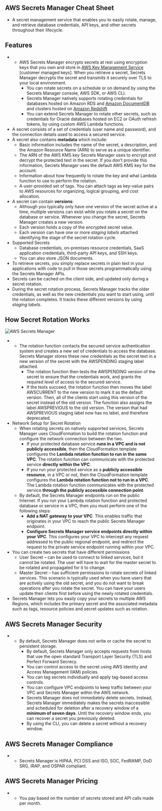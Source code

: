## AWS Secrets Manager Cheat Sheet

- A secret management service that enables you to easily rotate, manage, and retrieve database credentials, API keys, and other secrets throughout their lifecycle.

## **Features**

- - AWS Secrets Manager encrypts secrets at rest using encryption keys that you own and store in [AWS Key Management Service](https://tutorialsdojo.com/aws-key-management-service-aws-kms/) [customer managed keys]. When you retrieve a secret, Secrets Manager decrypts the secret and transmits it securely over TLS to your local environment.
    - You can rotate secrets on a schedule or on demand by using the Secrets Manager console, AWS SDK, or AWS CLI.
    - Secrets Manager natively supports rotating credentials for databases hosted on Amazon RDS and [Amazon DocumentDB](https://tutorialsdojo.com/amazon-documentdb/) and clusters hosted on [Amazon Redshift](https://tutorialsdojo.com/amazon-redshift/)
    - You can extend Secrets Manager to rotate other secrets, such as credentials for Oracle databases hosted on EC2 or OAuth refresh tokens, by using custom AWS Lambda functions.
- A secret consists of a set of credentials (user name and password), and the connection details used to access a secured service.
- A secret also contains **metadata** which include:
    - Basic information includes the name of the secret, a description, and the Amazon Resource Name (ARN) to serve as a unique identifier.
    - The ARN of the AWS KMS key Secrets Manager uses to encrypt and decrypt the protected text in the secret. If you don’t provide this information, Secrets Manager uses the default AWS KMS key for the account.
    - Information about how frequently to rotate the key and what Lambda function to use to perform the rotation.
    - A user-provided set of tags. You can attach tags as key-value pairs to AWS resources for organizing, logical grouping, and cost allocation.
- A secret can contain **versions**:
    - Although you typically only have one version of the secret active at a time, multiple versions can exist while you rotate a secret on the database or service. Whenever you change the secret, Secrets Manager creates a new version.
    - Each version holds a copy of the encrypted secret value.
    - Each version can have one or more _staging labels_ attached identifying the stage of the secret rotation cycle.
- Supported Secrets
    - Database credentials, on-premises resource credentials, SaaS application credentials, third-party API keys, and SSH keys. 
    - You can also store JSON documents.
- To retrieve secrets, you simply replace secrets in plain text in your applications with code to pull in those secrets programmatically using the Secrets Manager APIs.
- Secrets can be cached on the client side, and updated only during a secret rotation.
- During the secret rotation process, Secrets Manager tracks the older credentials, as well as the new credentials you want to start using, until the rotation completes. It tracks these different versions by using _staging labels_.

## **How Secret Rotation Works**

![AWS Secrets Manager](https://td-mainsite-cdn.tutorialsdojo.com/wp-content/uploads/2020/02/AWS-Secrets-Manager.jpg)

- - The rotation function contacts the secured service authentication system and creates a new set of credentials to access the database. Secrets Manager stores these new credentials as the secret text in a new version of the secret with the AWSPENDING staging label attached.
    - The rotation function then tests the AWSPENDING version of the secret to ensure that the credentials work, and grants the required level of access to the secured service.
    - If the tests succeed, the rotation function then moves the label AWSCURRENT to the new version to mark it as the default version. Then, all of the clients start using this version of the secret instead of the old version. The function also assigns the label AWSPREVIOUS to the old version. The version that had AWSPREVIOUS staging label now has no label, and therefore deprecated.
- Network Setup for Secret Rotation
    - When rotating secrets on natively supported services, Secrets Manager uses CloudFormation to build the rotation function and configure the network connection between the two.
        - If your protected database service **runs in a VPC and is not publicly accessible**, then the CloudFormation template configures the **Lambda rotation function to run in the same VPC**. The rotation function can communicate with the protected service **directly within the VPC**.
        - If you run your protected service as a **publicly accessible resource**, in a VPC or not, then the CloudFormation template configures the **Lambda rotation function not to run in a VPC**. The Lambda rotation function communicates with the protected service **through the publicly accessible connection point**.
    - By default, the Secrets Manager endpoints run on the public Internet. If you run your Lambda rotation function and protected database or service in a VPC, then you must perform one of the following steps:
        - **Add a NAT gateway to your VPC**. This enables traffic that originates in your VPC to reach the public Secrets Manager endpoint. 
        - **Configure Secrets Manager service endpoints directly within your VPC**. This configures your VPC to intercept any request addressed to the public regional endpoint, and redirect the request to the private service endpoint running within your VPC.
- You can create two secrets that have different permissions
    - User Secret – can be used to connect to linked services, but it cannot be rotated. The user will have to wait for the master secret to be rotated and propagated for it to change.
    - Master Secret – has sufficient permissions to rotate secrets of linked services. This scenario is typically used when you have users that are actively using the old secret, and you do not want to break operations after you rotate the secret. You can have your users  update their clients first before using the newly rotated credentials.
- Secrets Manager lets you easily copy your secrets to multiple AWS Regions, which includes the primary secret and the associated metadata such as tags, resource policies and secret updates such as rotation.

## **AWS Secrets Manager Security**

- - By default, Secrets Manager does not write or cache the secret to persistent storage.
    - By default, Secrets Manager only accepts requests from hosts that use the open standard Transport Layer Security (TLS) and Perfect Forward Secrecy.
    - You can control access to the secret using AWS Identity and Access Management (IAM) policies. 
    - You can tag secrets individually and apply tag-based access controls.
    - You can configure VPC endpoints to keep traffic between your VPC and Secrets Manager within the AWS network.
    - Secrets Manager does not immediately delete secrets. Instead, Secrets Manager immediately makes the secrets inaccessible and scheduled for deletion after a recovery window of a **minimum of seven days**. Until the recovery window ends, you can recover a secret you previously deleted. 
    - By using the CLI, you can delete a secret without a recovery window.

## **AWS Secrets Manager Compliance**

- - Secrets Manager is HIPAA, PCI DSS and ISO, SOC, FedRAMP, DoD SRG, IRAP, and OSPAR compliant.

## **AWS Secrets Manager Pricing**

- - You pay based on the number of secrets stored and API calls made per month.